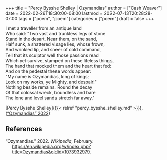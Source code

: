 +++
title = "Percy Bysshe Shelley | Ozymandias"
author = ["Cash Weaver"]
date = 2022-02-26T18:30:00-08:00
lastmod = 2022-07-13T20:28:28-07:00
tags = ["poem", "poem"]
categories = ["poem"]
draft = false
+++

<p class="verse">

I met a traveller from an antique land<br />
Who said: "Two vast and trunkless legs of stone<br />
Stand in the desart. Near them, on the sand,<br />
Half sunk, a shattered visage lies, whose frown,<br />
And wrinkled lip, and sneer of cold command,<br />
Tell that its sculptor well those passions read<br />
Which yet survive, stamped on these lifeless things,<br />
The hand that mocked them and the heart that fed:<br />
And on the pedestal these words appear:<br />
"My name is Ozymandias, king of kings;<br />
Look on my works, ye Mighty, and despair!"<br />
Nothing beside remains. Round the decay<br />
Of that colossal wreck, boundless and bare<br />
The lone and level sands stretch far away."<br />

</p>

[Percy Bysshe Shelley]({{< relref "percy_bysshe_shelley.md" >}}), (<a href="#citeproc_bib_item_1">“Ozymandias” 2022</a>)

## References

<style>.csl-entry{text-indent: -1.5em; margin-left: 1.5em;}</style><div class="csl-bib-body">
  <div class="csl-entry"><a id="citeproc_bib_item_1"></a>“Ozymandias.” 2022. <i>Wikipedia</i>, February. <a href="https://en.wikipedia.org/w/index.php?title=Ozymandias&oldid=1073932979">https://en.wikipedia.org/w/index.php?title=Ozymandias&#38;oldid=1073932979</a>.</div>
</div>
